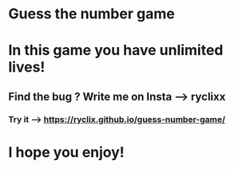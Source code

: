 # Guess the number game
# In this game you have unlimited lives!
## Find the bug ? Write me on Insta --> ryclixx

### Try it --> https://ryclix.github.io/guess-number-game/

# I hope you enjoy!
